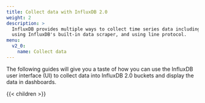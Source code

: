 ```yaml
---
title: Collect data with InfluxDB 2.0
weight: 2
description: >
  InfluxDB provides multiple ways to collect time series data including using Telegraf,
  using InfluxDB's built-in data scraper, and using line protocol.
menu:
  v2_0:
    name: Collect data
---
```


The following guides will give you a taste of how you can use the InfluxDB user
interface (UI) to collect data into InfluxDB 2.0 buckets and display the data
in dashboards.

{{< children >}}
